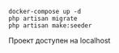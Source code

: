 ```shell
docker-compose up -d
php artisan migrate
php artisan make:seeder
```

Проект доступен на localhost